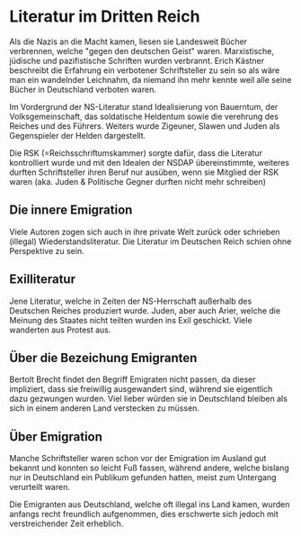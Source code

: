 # Literatur im Dritten Reich
Als die Nazis an die Macht kamen, liesen sie Landesweit Bücher verbrennen, welche "gegen den deutschen Geist" waren.
Marxistische, jüdische und pazifistische Schriften wurden verbrannt.
Erich Kästner beschreibt die Erfahrung ein verbotener Schriftsteller zu sein so als wäre man ein wandelnder Leichnahm, da niemand ihn mehr kennte weil alle seine Bücher in Deutschland verboten waren.

Im Vordergrund der NS-Literatur stand Idealisierung von Bauerntum, der Volksgemeinschaft, das soldatische Heldentum sowie die verehrung des Reiches und des Führers. Weiters wurde Zigeuner, Slawen und Juden als Gegenspieler der Helden dargestellt.

Die RSK (=Reichsschriftumskammer) sorgte dafür, dass die Literatur kontrolliert wurde und mit den Idealen der NSDAP übereinstimmte, weiteres durften Schriftsteller ihren Beruf nur ausüben, wenn sie Mitglied der RSK waren (aka. Juden & Politische Gegner durften nicht mehr schreiben)

## Die innere Emigration
Viele Autoren zogen sich auch in ihre private Welt zurück oder schrieben (illegal) Wiederstandsliteratur.
Die Literatur im Deutschen Reich schien ohne Perspektive zu sein.

## Exilliteratur
Jene Literatur, welche in Zeiten der NS-Herrschaft außerhalb des Deutschen Reiches produziert wurde.
Juden, aber auch Arier, welche die Meinung des Staates nicht teilten wurden ins Exil geschickt. Viele wanderten aus Protest aus.

## Über die Bezeichung Emigranten
Bertolt Brecht findet den Begriff Emigraten nicht passen, da dieser impliziert, dass sie freiwillig ausgewandert sind, während sie eigentlich dazu gezwungen wurden. Viel lieber würden sie in Deutschland bleiben als sich in einem anderen Land verstecken zu müssen.

## Über Emigration
Manche Schriftsteller waren schon vor der Emigration im Ausland gut bekannt und konnten so leicht Fuß fassen, während andere, welche bislang nur in Deutschland ein Publikum gefunden hatten, meist zum Untergang verurteilt waren.

Die Emigranten aus Deutschland, welche oft illegal ins Land kamen, wurden anfangs recht freundlich aufgenommen, dies erschwerte sich jedoch mit verstreichender Zeit erheblich.